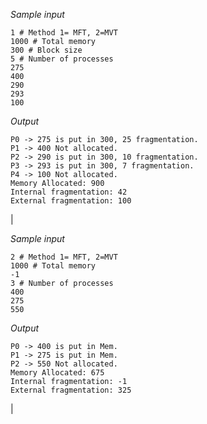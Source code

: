 <style> .help {color:#2B770E;} </style>
*Sample input*

    1 # Method 1= MFT, 2=MVT
    1000 # Total memory
    300 # Block size
    5 # Number of processes
    275
    400
    290
    293
    100

*Output*

    P0 -> 275 is put in 300, 25 fragmentation.
    P1 -> 400 Not allocated.
    P2 -> 290 is put in 300, 10 fragmentation.
    P3 -> 293 is put in 300, 7 fragmentation.
    P4 -> 100 Not allocated.
    Memory Allocated: 900
    Internal fragmentation: 42
    External fragmentation: 100

|

*Sample input*

    2 # Method 1= MFT, 2=MVT
    1000 # Total memory
    -1
    3 # Number of processes
    400
    275
    550

*Output*

    P0 -> 400 is put in Mem.
    P1 -> 275 is put in Mem.
    P2 -> 550 Not allocated.
    Memory Allocated: 675
    Internal fragmentation: -1
    External fragmentation: 325

|
